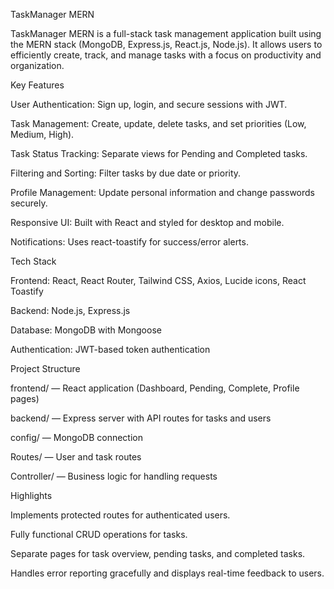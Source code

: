 TaskManager MERN

TaskManager MERN is a full-stack task management application built using the MERN stack (MongoDB, Express.js, React.js, Node.js). It allows users to efficiently create, track, and manage tasks with a focus on productivity and organization.

Key Features

User Authentication: Sign up, login, and secure sessions with JWT.

Task Management: Create, update, delete tasks, and set priorities (Low, Medium, High).

Task Status Tracking: Separate views for Pending and Completed tasks.

Filtering and Sorting: Filter tasks by due date or priority.

Profile Management: Update personal information and change passwords securely.

Responsive UI: Built with React and styled for desktop and mobile.

Notifications: Uses react-toastify for success/error alerts.

Tech Stack

Frontend: React, React Router, Tailwind CSS, Axios, Lucide icons, React Toastify

Backend: Node.js, Express.js

Database: MongoDB with Mongoose

Authentication: JWT-based token authentication

Project Structure

frontend/ — React application (Dashboard, Pending, Complete, Profile pages)

backend/ — Express server with API routes for tasks and users

config/ — MongoDB connection

Routes/ — User and task routes

Controller/ — Business logic for handling requests

Highlights

Implements protected routes for authenticated users.

Fully functional CRUD operations for tasks.

Separate pages for task overview, pending tasks, and completed tasks.

Handles error reporting gracefully and displays real-time feedback to users.
